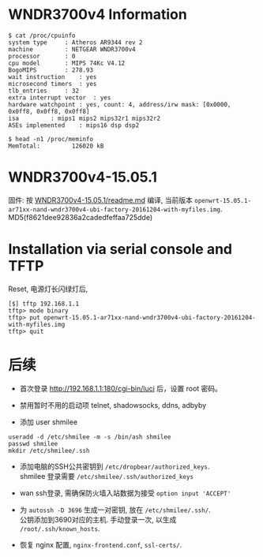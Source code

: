 WNDR3700v4 Information
======================

```shell
$ cat /proc/cpuinfo 
system type		: Atheros AR9344 rev 2
machine			: NETGEAR WNDR3700v4
processor		: 0
cpu model		: MIPS 74Kc V4.12
BogoMIPS		: 278.93
wait instruction	: yes
microsecond timers	: yes
tlb_entries		: 32
extra interrupt vector	: yes
hardware watchpoint	: yes, count: 4, address/irw mask: [0x0000, 0x0ff8, 0x0ff8, 0x0ff8]
isa			: mips1 mips2 mips32r1 mips32r2
ASEs implemented	: mips16 dsp dsp2

$ head -n1 /proc/meminfo
MemTotal:         126020 kB
```

WNDR3700v4-15.05.1
==================

固件: 按 [WNDR3700v4-15.05.1/readme.md](WNDR3700v4-15.05.1/readme.md) 编译,
当前版本 `openwrt-15.05.1-ar71xx-nand-wndr3700v4-ubi-factory-20161204-with-myfiles.img`.
MD5(f8621dee92836a2cadedfeffaa725dde)

Installation via serial console and TFTP
========================================

Reset, 电源灯长闪绿灯后,

```shell
[$] tftp 192.168.1.1
tftp> mode binary
tftp> put openwrt-15.05.1-ar71xx-nand-wndr3700v4-ubi-factory-20161204-with-myfiles.img
tftp> quit
```

后续
=====

* 首次登录 http://192.168.1.1:180/cgi-bin/luci 后，设置 root 密码。

* 禁用暂时不用的启动项 telnet, shadowsocks, ddns, adbyby

* 添加 user shmilee

```shell
useradd -d /etc/shmilee -m -s /bin/ash shmilee
passwd shmilee
mkdir /etc/shmilee/.ssh
```

* 添加电脑的SSH公共密钥到 `/etc/dropbear/authorized_keys`.  
  shmilee 登录需要 `/etc/shmilee/.ssh/authorized_keys`

* wan ssh登录, 需确保防火墙入站数据为接受 `option input 'ACCEPT'`

* 为 `autossh -D 3696` 生成一对密钥, 放在 `/etc/shmilee/.ssh/`.  
  公钥添加到3690对应的主机. 手动登录一次, 以生成 `/root/.ssh/known_hosts`.

* 恢复 nginx 配置, `nginx-frontend.conf`, `ssl-certs/`.
